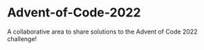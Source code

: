 # Advent-of-Code-2022

A collaborative area to share solutions to the Advent of Code 2022 challenge!
